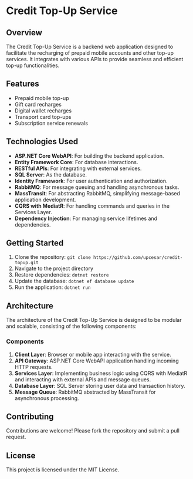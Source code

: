 # Credit Top-Up Service

## Overview
The Credit Top-Up Service is a backend web application designed to facilitate the recharging of prepaid mobile accounts and other top-up services. It integrates with various APIs to provide seamless and efficient top-up functionalities.

## Features
- Prepaid mobile top-up
- Gift card recharges
- Digital wallet recharges
- Transport card top-ups
- Subscription service renewals

## Technologies Used
- **ASP.NET Core WebAPI**: For building the backend application.
- **Entity Framework Core**: For database interactions.
- **RESTful APIs**: For integrating with external services.
- **SQL Server**: As the database.
- **Identity Framework**: For user authentication and authorization.
- **RabbitMQ**: For message queuing and handling asynchronous tasks.
- **MassTransit**: For abstracting RabbitMQ, simplifying message-based application development.
- **CQRS with MediatR**: For handling commands and queries in the Services Layer.
- **Dependency Injection**: For managing service lifetimes and dependencies.

## Getting Started
1. Clone the repository: `git clone https://github.com/upcesar/credit-topup.git`
2. Navigate to the project directory
3. Restore dependencies: `dotnet restore`
4. Update the database: `dotnet ef database update`
5. Run the application: `dotnet run`

## Architecture

The architecture of the Credit Top-Up Service is designed to be modular and scalable, consisting of the following components:

### Components
1. **Client Layer**: Browser or mobile app interacting with the service.
2. **API Gateway**: ASP.NET Core WebAPI application handling incoming HTTP requests.
3. **Services Layer**: Implementing business logic using CQRS with MediatR and interacting with external APIs and message queues.
4. **Database Layer**: SQL Server storing user data and transaction history.
5. **Message Queue**: RabbitMQ abstracted by MassTransit for asynchronous processing.

## Contributing
Contributions are welcome! Please fork the repository and submit a pull request.

## License
This project is licensed under the MIT License.

